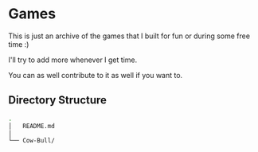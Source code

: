 # Games

This is just an archive of the games that I built for fun or during some free time :)

I'll try to add more whenever I get time.

You can as well contribute to it as well if you want to.

## Directory Structure
```sh
.
│   README.md
│
└── Cow-Bull/
```